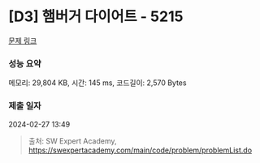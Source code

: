 # [D3] 햄버거 다이어트 - 5215 

[문제 링크](https://swexpertacademy.com/main/code/problem/problemDetail.do?contestProbId=AWT-lPB6dHUDFAVT) 

### 성능 요약

메모리: 29,804 KB, 시간: 145 ms, 코드길이: 2,570 Bytes

### 제출 일자

2024-02-27 13:49



> 출처: SW Expert Academy, https://swexpertacademy.com/main/code/problem/problemList.do